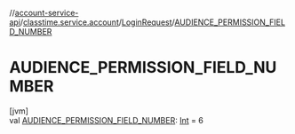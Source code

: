 //[account-service-api](../../../index.md)/[classtime.service.account](../index.md)/[LoginRequest](index.md)/[AUDIENCE_PERMISSION_FIELD_NUMBER](-a-u-d-i-e-n-c-e_-p-e-r-m-i-s-s-i-o-n_-f-i-e-l-d_-n-u-m-b-e-r.md)

# AUDIENCE_PERMISSION_FIELD_NUMBER

[jvm]\
val [AUDIENCE_PERMISSION_FIELD_NUMBER](-a-u-d-i-e-n-c-e_-p-e-r-m-i-s-s-i-o-n_-f-i-e-l-d_-n-u-m-b-e-r.md): [Int](https://kotlinlang.org/api/latest/jvm/stdlib/kotlin/-int/index.html) = 6
